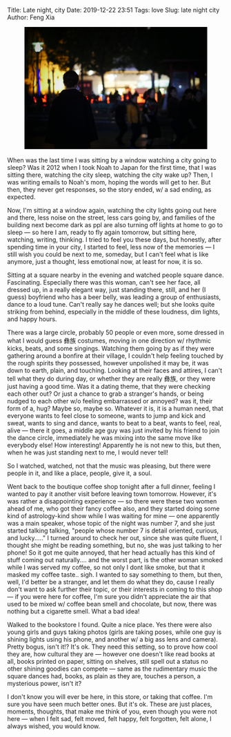 Title: Late night, city
Date: 2019-12-22 23:51
Tags: love
Slug: late night city
Author: Feng Xia

<figure class="col s12">
  <img src="images/square%20dance.jpg"/>
</figure>

When was the last time I was sitting by a window watching a city going
to sleep? Was it 2012 when I took Noah to Japan for the first time,
that I was sitting there, watching the city sleep, watching the city
wake up? Then, I was writing emails to Noah's mom, hoping the words
will get to her. But then, they never get responses, so the story
ended, w/ a sad ending, as expected.

Now, I'm sitting at a window again, watching the city lights going out
here and there, less noise on the street, less cars going by, and
families of the building next become dark as ppl are also turning off
lights at home to go to sleep &mdash; so here I am, ready to fly again
tomorrow, but sitting here, watching, writing, thinking. I tried to
feel you these days, but honestly, after spending time in your city, I
started to feel, less now of the memories &mdash; I still wish you
could be next to me, someday, but I can't feel what is like anymore,
just a thought, less emotional now, at least for now, it is so.

Sitting at a square nearby in the evening and watched people square
dance. Fascinating. Especially there was this woman, can't see her
face, all dressed up, in a really elegant way, just standing there,
still, and her (I guess) boyfriend who has a beer belly, was leading a
group of enthusiasts, dance to a loud tune. Can't really say he dances
well; but she looks quite striking from behind, especially in the
middle of these loudness, dim lights, and happy hours.

There was a large circle, probably 50 people or even more, some
dressed in what I would guess 彝族 costumes, moving in one direction
w/ rhythmic kicks, beats, and some singings. Watching them going by as
if they were gathering around a bonfire at their village, I couldn't
help feeling touched by the rough spirits they possessed, however
unpolished it may be, it was down to earth, plain, and
touching. Looking at their faces and attires, I can't tell what they
do during day, or whether they are really  彝族, or they were just
having a good time. Was it a dating theme, that they were checking
each other out? Or just a chance to grab a stranger's hands, or being
nudged to each other w/o feeling embarrassed or annoyed? was it, their
form of a, hug? Maybe so, maybe so. Whatever it is, it is a human
need, that everyone wants to feel close to someone, wants to jump and
kick and sweat, wants to sing and dance, wants to beat to a beat,
wants to feel, real, alive &mdash; there it goes, a middle age guy was
just invited by his friend to join the dance circle, immediately he
was mixing into the same move like everybody else! How interesting!
Apparently he is not new to this, but then, when he was just standing
next to me, I would never tell!

So I watched, watched, not that the music was pleasing, but there were
people in it, and like a place, people, give it, a soul.

Went back to the boutique coffee shop tonight after a full dinner,
feeling I wanted to pay it another visit before leaving town
tomorrow. However, it's was rather a disappointing experience &mdash;
so there were these two women ahead of me, who got their fancy coffee
also, and they started doing some kind of astrology-kind show while I
was waiting for mine &mdash; one apparently was a main speaker, whose
topic of the night was number 7, and she just started talking talking,
"people whose number 7 is detail oriented, curious, and lucky....." I
turned around to check her out, since she was quite fluent, I thought
she might be reading something, but no, she was just talking to her
phone! So it got me quite annoyed, that her head actually has this
kind of stuff coming out naturally.... and the worst part, is the
other woman smoked while I was served my coffee, so not only I dont
like smoke, but that it masked my coffee taste.. sigh. I wanted to say
something to them, but then, well, I'd better be a stranger, and let
them do what they do, cause I really don't want to ask further their
topic, or their interests in coming to this shop &mdash; if you were
here for coffee, I'm sure you didn't appreciate the air that used to
be mixed w/ coffee bean smell and chocolate, but now, there was
nothing but a cigarette smell. What a bad idea!

Walked to the bookstore I found. Quite a nice place. Yes there were
also young girls and guys taking photos (girls are taking poses, while
one guy is shining lights using his phone, and another w/ a big ass
lens and camera). Pretty bogus, isn't it!? It's ok. They need this
setting, so to prove how cool they are, how cultural they are &mdash;
however one doesn't like read books at all, books printed on paper,
sitting on shelves, still spell out a status no other shining goodies
can compete &mdash; same as the rudimentary music the square dances
had, books, as plain as they are, touches a person, a mysterious
power, isn't it?

I don't know you will ever be here, in this store, or taking that
coffee. I'm sure you have seen much better ones. But it's ok. These
are just places, moments, thoughts, that make me think of you, even
though you were not here &mdash; when I felt sad, felt moved, felt
happy, felt forgotten, felt alone, I always wished, you would know.

